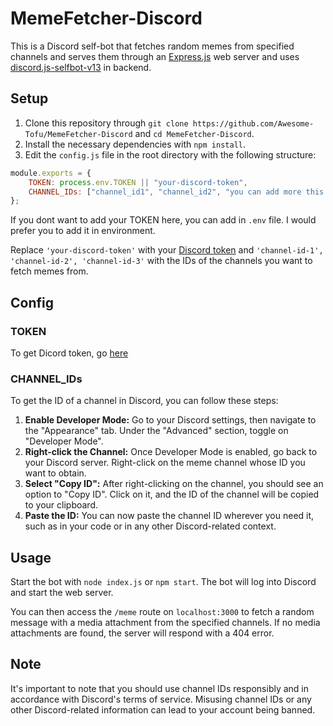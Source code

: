 # MemeFetcher-Discord

This is a Discord self-bot that fetches random memes from specified channels and serves them through an [Express.js](https://expressjs.com/) web server and uses [discord.js-selfbot-v13](https://github.com/aiko-chan-ai/discord.js-selfbot-v13/) in backend.

## Setup

1. Clone this repository through `git clone https://github.com/Awesome-Tofu/MemeFetcher-Discord` and `cd MemeFetcher-Discord`.
2. Install the necessary dependencies with `npm install`.
3. Edit the `config.js` file in the root directory with the following structure:

```javascript
module.exports = {
    TOKEN: process.env.TOKEN || "your-discord-token",
    CHANNEL_IDs: ["channel_id1", "channel_id2", "you can add more this way..."]
};
```

If you dont want to add your TOKEN here, you can add in `.env` file. I would prefer you to add it in environment.

Replace `'your-discord-token'` with your [Discord token](https://github.com/aiko-chan-ai/discord.js-selfbot-v13?tab=readme-ov-file#get-token-) and `'channel-id-1', 'channel-id-2', 'channel-id-3'` with the IDs of the channels you want to fetch memes from.

## Config

### TOKEN

To get Dicord token, go [here](https://github.com/aiko-chan-ai/discord.js-selfbot-v13?tab=readme-ov-file#get-token-)

### CHANNEL_IDs

To get the ID of a channel in Discord, you can follow these steps:

1. **Enable Developer Mode:** Go to your Discord settings, then navigate to the "Appearance" tab. Under the "Advanced" section, toggle on "Developer Mode".
2. **Right-click the Channel:** Once Developer Mode is enabled, go back to your Discord server. Right-click on the meme channel whose ID you want to obtain.
3. **Select "Copy ID":** After right-clicking on the channel, you should see an option to "Copy ID". Click on it, and the ID of the channel will be copied to your clipboard.
4. **Paste the ID:** You can now paste the channel ID wherever you need it, such as in your code or in any other Discord-related context.

## Usage

Start the bot with `node index.js` or `npm start`. The bot will log into Discord and start the web server.

You can then access the `/meme` route on `localhost:3000` to fetch a random message with a media attachment from the specified channels. If no media attachments are found, the server will respond with a 404 error.

## Note

It's important to note that you should use channel IDs responsibly and in accordance with Discord's terms of service. Misusing channel IDs or any other Discord-related information can lead to your account being banned.